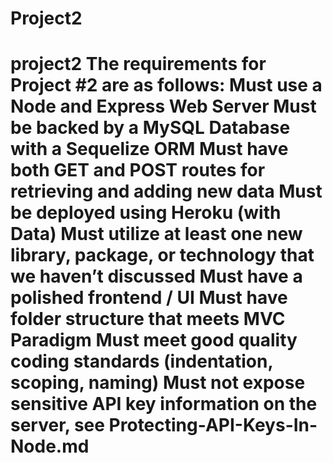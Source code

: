 # Project2
# project2 The requirements for Project #2 are as follows: Must use a Node and Express Web Server Must be backed by a MySQL Database with a Sequelize ORM Must have both GET and POST routes for retrieving and adding new data Must be deployed using Heroku (with Data) Must utilize at least one new library, package, or technology that we haven’t discussed Must have a polished frontend / UI Must have folder structure that meets MVC Paradigm Must meet good quality coding standards (indentation, scoping, naming) Must not expose sensitive API key information on the server, see Protecting-API-Keys-In-Node.md
